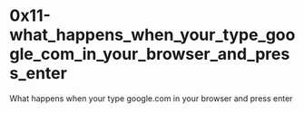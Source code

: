 # 0x11-what_happens_when_your_type_google_com_in_your_browser_and_press_enter
What happens when your type google.com in your browser and press enter
